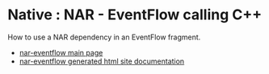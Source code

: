 # Native : NAR - EventFlow calling C++

How to use a NAR dependency in an EventFlow fragment.

* [nar-eventflow main page](src/site/markdown/index.md)
* [nar-eventflow generated html site documentation](https://plord12.github.io/samples/10.4.0-SNAPSHOT//opt/tibco/users/jenkins/workspace/EventProcessing/samples/nativelibrary/nar/nar-eventflow/)
